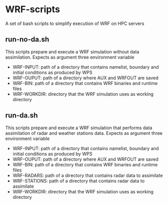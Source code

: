 # WRF-scripts
A set of bash scripts to simplify execution of WRF on HPC servers

## run-no-da.sh
This scripts prepare and execute a WRF simulation without data assimilation. 
Expects as argument three environment variable
 - WRF-INPUT: path of a directory that contains namelist, boundary and initial conditions as produced by WPS
 - WRF-OUPUT: path of a directory where AUX and WRFOUT are saved
 - WRF-BIN: path of a directory that contains WRF binaries and runtime files
 - WRF-WORKDIR: directory that the WRF simulation uses as working directory

## run-da.sh
This scripts prepare and execute a WRF simulation that performs data assimilation of radar and weather stations data. 
Expects as argument three environment variable
 - WRF-INPUT: path of a directory that contains namelist, boundary and initial conditions as produced by WPS
 - WRF-OUPUT: path of a directory where AUX and WRFOUT are saved
 - WRF-BIN: path of a directory that contains WRF binaries and runtime files
 - WRF-RADARS: path of a directory that contains radar data to assimilate
 - WRF-STATIONS: path of a directory that contains radar data to assimilate
 - WRF-WORKDIR: directory that the WRF simulation uses as working directory

 
